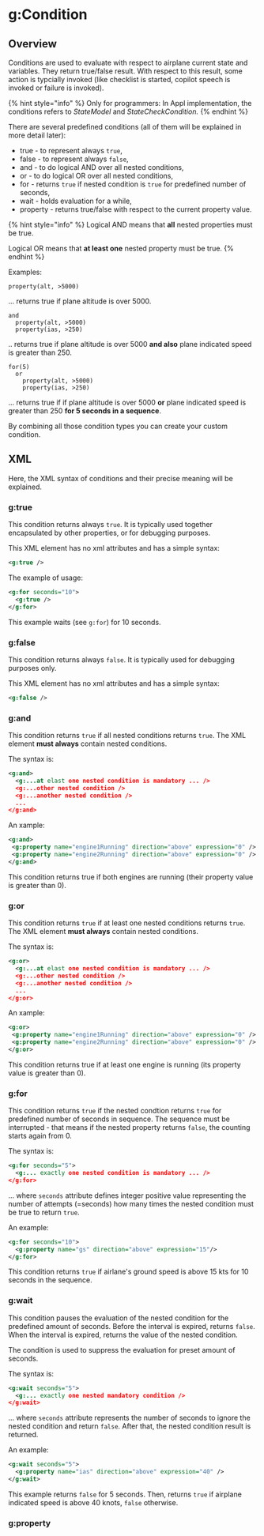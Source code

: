 # g:Condition

## Overview

Conditions are used to evaluate with respect to airplane current state and variables. They return true/false result. With respect to this result, some action is typcially invoked (like checklist is started, copilot speech is invoked or failure is invoked).

{% hint style="info" %}
Only for programmers: In Appl implementation, the conditions refers to _StateModel_ and _StateCheckCondition._
{% endhint %}

There are several predefined conditions (all of them will be explained in more detail later):

* true - to represent always `true`,
* false - to represent always `false`,
* and - to do logical AND over all nested conditions,
* or - to do logical OR over all nested conditions,
* for - returns `true` if nested condition is `true` for predefined number of seconds,
* wait - holds evaluation for a while,
* property - returns true/false with respect to the current property value.

{% hint style="info" %}
Logical AND means that **all** nested properties must be true.&#x20;

Logical OR means that **at least one** nested property must be true.
{% endhint %}

Examples:

```
property(alt, >5000)
```

... returns true if plane altitude is over 5000.

```
and
  property(alt, >5000)
  property(ias, >250)
```

.. returns true if plane altitude is over 5000 **and also** plane indicated speed is greater than 250.

```
for(5)
  or
    property(alt, >5000)
    property(ias, >250)
```

... returns true if if plane altitude is over 5000 **or** plane indicated speed is greater than 250 **for 5 seconds in a sequence**.

By combining all those condition types you can create your custom condition.

## XML

Here, the XML syntax of conditions and their precise meaning will be explained.

### g:true

This condition returns always `true`. It is typically used together encapsulated by other properties, or for debugging purposes.

This XML element has no xml attributes and has a simple syntax:

```xml
<g:true />
```

The example of usage:

```xml
<g:for seconds="10">
  <g:true />
</g:for>
```

This example waits (see `g:for`) for 10 seconds.

### g:false

This condition returns always `false`. It is typically used for debugging purposes only.

This XML element has no xml attributes and has a simple syntax:

```xml
<g:false />
```

### g:and

This condition returns `true` if all nested conditions returns `true`. The XML element **must always** contain nested conditions.

The syntax is:

```xml
<g:and>
  <g:...at elast one nested condition is mandatory ... />
  <g:...other nested condition />
  <g:...another nested condition />
  ...
</g:and>
```

An xample:

```xml
<g:and>
 <g:property name="engine1Running" direction="above" expression="0" />
 <g:property name="engine2Running" direction="above" expression="0" />
</g:and>
```

This condition returns true if both engines are running (their property value is greater than 0).

### g:or

This condition returns `true` if at least one nested conditions returns `true`. The XML element **must always** contain nested conditions.

The syntax is:

```xml
<g:or>
  <g:...at elast one nested condition is mandatory ... />
  <g:...other nested condition />
  <g:...another nested condition />
  ...
</g:or>
```

An xample:

```xml
<g:or>
 <g:property name="engine1Running" direction="above" expression="0" />
 <g:property name="engine2Running" direction="above" expression="0" />
</g:or>
```

This condition returns true if at least one engine is running (its property value is greater than 0).

### g:for

This condition returns `true` if the nested condtion returns `true` for predefined number of seconds in sequence. The sequence must be interrupted - that means if the nested property returns `false`, the counting starts again from 0.

The syntax is:

```xml
<g:for seconds="5">
  <g:... exactly one nested condition is mandatory ... />
</g:for>
```

... where `seconds` attribute defines integer positive value representing the number of attempts (=seconds) how many times the nested condition must be true to return `true`.

An example:

```xml
<g:for seconds="10">
  <g:property name="gs" direction="above" expression="15"/>
</g:for>
```

This condition returns `true` if airlane's ground speed is above 15 kts for 10 seconds in the sequence.

### g:wait

This condition pauses the evaluation of the nested condition for the predefined amount of seconds.  Before the interval is expired, returns `false`. When the interval is expired, returns the value of the nested condition.

The condition is used to suppress the evaluation for preset amount of seconds.

The syntax is:

```xml
<g:wait seconds="5">
  <g:... exactly one nested mandatory condition />
</g:wait>
```

... where `seconds` attribute represents the number of seconds to ignore the nested condition and return `false`. After that, the nested condition result is returned.

An example:

```xml
<g:wait seconds="5">
  <g:property name="ias" direction="above" expression="40" />
</g:wait>
```

This example returns `false` for 5 seconds. Then, returns `true` if airplane indicated speed is above 40 knots, `false` otherwise.

### g:property

